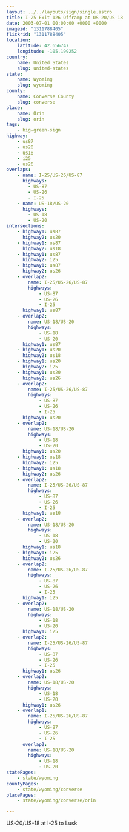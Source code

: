 ```yaml
---
layout: ../../layouts/sign/single.astro
title: I-25 Exit 126 Offramp at US-20/US-18
date: 2003-07-01 00:00:00 +0000 +0000
imageid: "1311788405"
flickrid: "1311788405"
location:
    latitude: 42.656747
    longitude: -105.199252
country:
    name: United States
    slug: united-states
state:
    name: Wyoming
    slug: wyoming
county:
    name: Converse County
    slug: converse
place:
    name: Orin
    slug: orin
tags:
    - big-green-sign
highway:
    - us87
    - us20
    - us18
    - i25
    - us26
overlaps:
    - name: I-25/US-26/US-87
      highways:
        - US-87
        - US-26
        - I-25
    - name: US-18/US-20
      highways:
        - US-18
        - US-20
intersections:
    - highway1: us87
      highway2: us20
    - highway1: us87
      highway2: us18
    - highway1: us87
      highway2: i25
    - highway1: us87
      highway2: us26
    - overlap2:
        name: I-25/US-26/US-87
        highways:
            - US-87
            - US-26
            - I-25
      highway1: us87
    - overlap2:
        name: US-18/US-20
        highways:
            - US-18
            - US-20
      highway1: us87
    - highway1: us20
      highway2: us18
    - highway1: us20
      highway2: i25
    - highway1: us20
      highway2: us26
    - overlap2:
        name: I-25/US-26/US-87
        highways:
            - US-87
            - US-26
            - I-25
      highway1: us20
    - overlap2:
        name: US-18/US-20
        highways:
            - US-18
            - US-20
      highway1: us20
    - highway1: us18
      highway2: i25
    - highway1: us18
      highway2: us26
    - overlap2:
        name: I-25/US-26/US-87
        highways:
            - US-87
            - US-26
            - I-25
      highway1: us18
    - overlap2:
        name: US-18/US-20
        highways:
            - US-18
            - US-20
      highway1: us18
    - highway1: i25
      highway2: us26
    - overlap2:
        name: I-25/US-26/US-87
        highways:
            - US-87
            - US-26
            - I-25
      highway1: i25
    - overlap2:
        name: US-18/US-20
        highways:
            - US-18
            - US-20
      highway1: i25
    - overlap2:
        name: I-25/US-26/US-87
        highways:
            - US-87
            - US-26
            - I-25
      highway1: us26
    - overlap2:
        name: US-18/US-20
        highways:
            - US-18
            - US-20
      highway1: us26
    - overlap1:
        name: I-25/US-26/US-87
        highways:
            - US-87
            - US-26
            - I-25
      overlap2:
        name: US-18/US-20
        highways:
            - US-18
            - US-20
statePages:
    - state/wyoming
countyPages:
    - state/wyoming/converse
placePages:
    - state/wyoming/converse/orin

---
```

US-20/US-18 at I-25 to Lusk
